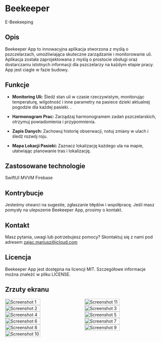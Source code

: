 # Beekeeper
E-Beekeeping


## Opis

Beekeeper App to innowacyjna aplikacja stworzona z myślą o pszczelarzach, umożliwiająca skuteczne zarządzanie i monitorowanie uli. Aplikacja została zaprojektowana z myślą o prostocie obsługi oraz dostarczaniu istotnych informacji dla pszczelarzy na każdym etapie pracy. App jest ciagle w fazie budowy. 

## Funkcje

- **Monitoring Uli:** Śledź stan uli w czasie rzeczywistym, monitorując temperaturę, wilgotność i inne parametry na pasiece dzieki aktualnej pogodzie dla każdej pasieki. .

- **Harmonogram Prac:** Zarządzaj harmonogramem zadań pszczelarskich, otrzymuj powiadomienia i przypomnienia.

- **Zapis Danych:** Zachowuj historię obserwacji, notuj zmiany w ulach i śledź rozwój roju.

- **Mapa Lokacji Pasieki:** Zaznacz lokalizację każdego ula na mapie, ułatwiając planowanie tras i lokalizację.

## Zastosowane technologie

SwiftUI
MVVM
Firebase


## Kontrybucje

Jesteśmy otwarci na sugestie, zgłaszanie błędów i współpracę. Jeśli masz pomysły na ulepszenie Beekeeper App, prosimy o kontakt.

## Kontakt

Masz pytania, uwagi lub potrzebujesz pomocy? Skontaktuj się z nami pod adresem zajac.mariusz@icloud.com

## Licencja

Beekeeper App jest dostępna na licencji MIT. Szczegółowe informacje można znaleźć w pliku LICENSE.

## Zrzuty ekranu

<div style="display: flex; justify-content: space-between; flex-wrap: wrap;">

<img src="https://github.com/MariuszZajac/Beekeeper/assets/93003863/bb7f13cc-2439-49b4-b2be-a13861d8c023" width="48%" alt="Screenshot 1">

<img src="https://github.com/MariuszZajac/Beekeeper/assets/93003863/900a3757-e33a-4554-afd0-5da6f1f246a7" width="48%" alt="Screenshot 11">

<img src="https://github.com/MariuszZajac/Beekeeper/assets/93003863/436c0116-65e8-430c-9546-860856b2561a" width="48%" alt="Screenshot 2">

<img src="https://github.com/MariuszZajac/Beekeeper/assets/93003863/24d9a3da-360e-4846-851e-6612a50c52b8" width="48%" alt="Screenshot 3">

<img src="https://github.com/MariuszZajac/Beekeeper/assets/93003863/caf5de8a-b64e-4df2-96c5-ee0231c7be5b" width="48%" alt="Screenshot 4">

<img src="https://github.com/MariuszZajac/Beekeeper/assets/93003863/2733ce5e-a9bd-405c-9f9d-dcadc74271ce" width="48%" alt="Screenshot 5">

<img src="https://github.com/MariuszZajac/Beekeeper/assets/93003863/3a825a77-2d54-4a0a-89b2-37eeeeaab4e5" width="48%" alt="Screenshot 6">

<img src="https://github.com/MariuszZajac/Beekeeper/assets/93003863/b9afa214-ac72-4d12-bafc-f03a9f7176e0" width="48%" alt="Screenshot 7">

<img src="https://github.com/MariuszZajac/Beekeeper/assets/93003863/d25e3ace-87d4-432d-aadd-2b63e9145b1b" width="48%" alt="Screenshot 8">

<img src="https://github.com/MariuszZajac/Beekeeper/assets/93003863/a87b044f-39a7-4dae-92d6-26cfc3153c8d" width="48%" alt="Screenshot 9">

<img src="https://github.com/MariuszZajac/Beekeeper/assets/93003863/39666fb3-fd65-4267-acac-147e40d03f9a" width="48%" alt="Screenshot 10">

</div>
